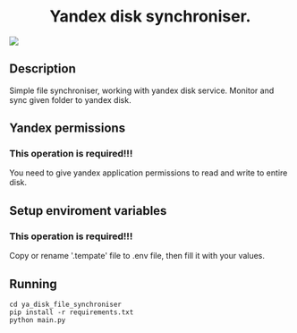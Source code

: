 <h1 align="center">Yandex disk synchroniser.</h1>

<img src="https://img.shields.io/badge/python3.12-blue">

## Description

Simple file synchroniser, working with yandex disk service. Monitor and sync given folder to yandex disk.

## Yandex permissions
### This operation is required!!!

You need to give yandex application permissions to read and write to entire disk.

## Setup enviroment variables
### This operation is required!!!

Copy or rename '.tempate' file to .env file, then fill it with your values.

## Running

    cd ya_disk_file_synchroniser
    pip install -r requirements.txt
    python main.py